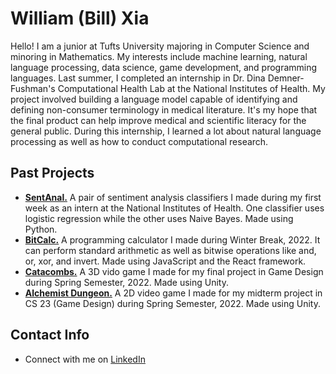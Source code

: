 # William (Bill) Xia
Hello! I am a junior at Tufts University majoring in Computer Science and minoring in Mathematics. My interests include machine learning, natural language processing, data science, game development, and programming languages. Last summer, I completed an internship in Dr. Dina Demner-Fushman's Computational Health Lab at the National Institutes of Health. My project involved building a language model capable of identifying and defining non-consumer terminology in medical literature. It's my hope that the final product can help improve medical and scientific literacy for the general public. During this internship, I learned a lot about natural language processing as well as how to conduct computational research. 

## Past Projects
- [**SentAnal.**](https://github.com/onionLad/SentimentAnalyzer) A pair of sentiment analysis classifiers I made during my first week as an intern at the National Institutes of Health. One classifier uses logistic regression while the other uses Naive Bayes. Made using Python.
- [**BitCalc.**](https://github.com/onionLad/BitCalc) A programming calculator I made during Winter Break, 2022. It can perform standard arithmetic as well as bitwise operations like and, or, xor, and invert. Made using JavaScript and the React framework.
- [**Catacombs.**](https://team-catacombs.itch.io/catacombs) A 3D vido game I made for my final project in Game Design during Spring Semester, 2022. Made using Unity.
- [**Alchemist Dungeon.**](https://alko08.itch.io/alchemists-dungeon) A 2D video game I made for my midterm project in CS 23 (Game Design) during Spring Semester, 2022. Made using Unity.

## Contact Info
- Connect with me on <a href="https://www.linkedin.com/in/william-xia-ab40b2218/">LinkedIn</a>
